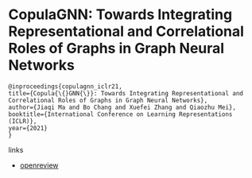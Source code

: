 # CopulaGNN: Towards Integrating Representational and Correlational Roles of Graphs in Graph Neural Networks

```
@inproceedings{copulagnn_iclr21,
title={Copula{\{}GNN{\}}: Towards Integrating Representational and Correlational Roles of Graphs in Graph Neural Networks},
author={Jiaqi Ma and Bo Chang and Xuefei Zhang and Qiaozhu Mei},
booktitle={International Conference on Learning Representations (ICLR)},
year={2021}
}
```

links
- [openreview](https://openreview.net/forum?id=XI-OJ5yyse)

